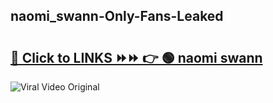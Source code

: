 
 ## naomi_swann-Only-Fans-Leaked

# <h2><a href="https://clipsfans.com/naomi_swann&ref=git">🔗 Click to LINKS ⏩⏩ 👉 🟢 naomi swann </a></h2>

<a href="https://clipsfans.com/naomi_swann&ref=git" rel="nofollow" data-target="animated-image.originalLink"><img src="https://i.ibb.co.com/xMMVF88/686577567.gif" alt="Viral Video Original" style="max-width: 100%; display: inline-block;" data-target="animated-image.originalImage"></a>

